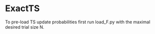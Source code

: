 # ExactTS

To pre-load TS update probabilities first run load_F.py with the maximal desired trial size N.
